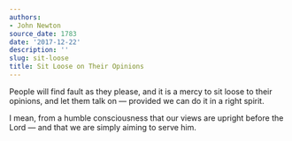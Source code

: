 ```yaml
---
authors:
- John Newton
source_date: 1783
date: '2017-12-22'
description: ''
slug: sit-loose
title: Sit Loose on Their Opinions
---
```

People will find fault as they please, and it is a mercy to sit loose to their opinions, and let them talk on — provided we can do it in a right spirit.

I mean, from a humble consciousness that our views are upright before the Lord — and that we are simply aiming to serve him.



